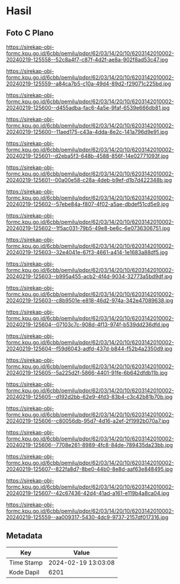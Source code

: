 # Hasil

## Foto C Plano

https://sirekap-obj-formc.kpu.go.id/6cbb/pemilu/pdpr/62/03/14/20/10/6203142010002-20240219-125558--52c8a4f7-c87f-4d2f-ae8a-902f8ad53c47.jpg

https://sirekap-obj-formc.kpu.go.id/6cbb/pemilu/pdpr/62/03/14/20/10/6203142010002-20240219-125559--a84ca7b5-c10a-49d4-89d2-f29071c225bd.jpg

https://sirekap-obj-formc.kpu.go.id/6cbb/pemilu/pdpr/62/03/14/20/10/6203142010002-20240219-125600--d455adba-fac6-4a5e-9faf-6539e666db81.jpg

https://sirekap-obj-formc.kpu.go.id/6cbb/pemilu/pdpr/62/03/14/20/10/6203142010002-20240219-125600--11aed175-c43a-4dda-8e2c-141a796d9e91.jpg

https://sirekap-obj-formc.kpu.go.id/6cbb/pemilu/pdpr/62/03/14/20/10/6203142010002-20240219-125601--d2eba5f3-648b-4588-856f-14e02771093f.jpg

https://sirekap-obj-formc.kpu.go.id/6cbb/pemilu/pdpr/62/03/14/20/10/6203142010002-20240219-125601--00a00e58-c28a-4deb-b9ef-d1b7d422348b.jpg

https://sirekap-obj-formc.kpu.go.id/6cbb/pemilu/pdpr/62/03/14/20/10/6203142010002-20240219-125602--57ebe84a-f807-4f02-a5ae-dbdef51cd5e9.jpg

https://sirekap-obj-formc.kpu.go.id/6cbb/pemilu/pdpr/62/03/14/20/10/6203142010002-20240219-125602--1f5ac031-79b5-49e8-be6c-6e0736306751.jpg

https://sirekap-obj-formc.kpu.go.id/6cbb/pemilu/pdpr/62/03/14/20/10/6203142010002-20240219-125603--32e4041e-67f3-4661-a414-1e1683a88df5.jpg

https://sirekap-obj-formc.kpu.go.id/6cbb/pemilu/pdpr/62/03/14/20/10/6203142010002-20240219-125603--b995a455-acb2-4f4d-9034-32773a5bd9df.jpg

https://sirekap-obj-formc.kpu.go.id/6cbb/pemilu/pdpr/62/03/14/20/10/6203142010002-20240219-125603--c8b9501e-e818-46d2-974a-342e47089638.jpg

https://sirekap-obj-formc.kpu.go.id/6cbb/pemilu/pdpr/62/03/14/20/10/6203142010002-20240219-125604--07103c7c-908d-4f13-974f-b539dd236dfd.jpg

https://sirekap-obj-formc.kpu.go.id/6cbb/pemilu/pdpr/62/03/14/20/10/6203142010002-20240219-125604--f59d6043-adfd-437d-b844-f52b4a2350d9.jpg

https://sirekap-obj-formc.kpu.go.id/6cbb/pemilu/pdpr/62/03/14/20/10/6203142010002-20240219-125605--5a225d2f-5866-4401-91fe-6b642dfdb11b.jpg

https://sirekap-obj-formc.kpu.go.id/6cbb/pemilu/pdpr/62/03/14/20/10/6203142010002-20240219-125605--d192d2bb-62e9-4fd3-83b4-c3c42b81b70b.jpg

https://sirekap-obj-formc.kpu.go.id/6cbb/pemilu/pdpr/62/03/14/20/10/6203142010002-20240219-125606--c80056db-95d7-4d16-a2ef-2f1992b070a7.jpg

https://sirekap-obj-formc.kpu.go.id/6cbb/pemilu/pdpr/62/03/14/20/10/6203142010002-20240219-125606--7708e261-8989-4fc8-84de-789435da23bb.jpg

https://sirekap-obj-formc.kpu.go.id/6cbb/pemilu/pdpr/62/03/14/20/10/6203142010002-20240219-125607--822fa8d7-8be0-44b0-8e8d-aaf63e848495.jpg

https://sirekap-obj-formc.kpu.go.id/6cbb/pemilu/pdpr/62/03/14/20/10/6203142010002-20240219-125607--42c67436-42d4-41ad-a161-e119b4a8ca04.jpg

https://sirekap-obj-formc.kpu.go.id/6cbb/pemilu/pdpr/62/03/14/20/10/6203142010002-20240219-125559--aa009317-5430-4dc9-9737-2157df017316.jpg


## Metadata

| Key        | Value               |
| ---------- | ------------------- |
| Time Stamp | 2024-02-19 13:03:08 |
| Kode Dapil | 6201                |



